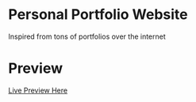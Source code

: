 # Personal Portfolio Website

Inspired from tons of portfolios over the internet

# Preview

[Live Preview Here](https://aliber.ai)
